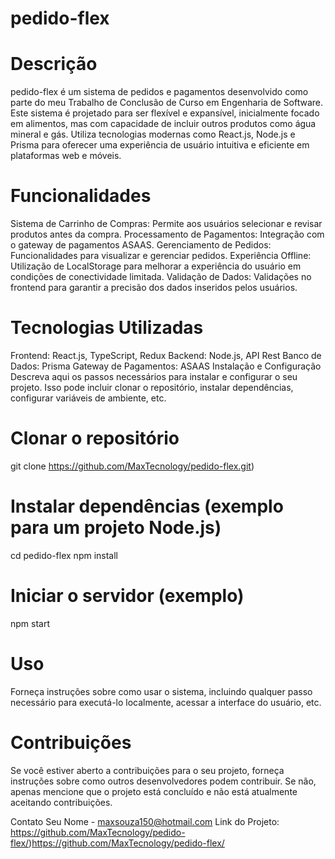 # pedido-flex

# Descrição
pedido-flex é um sistema de pedidos e pagamentos desenvolvido como parte do meu Trabalho de Conclusão de Curso em Engenharia de Software. Este sistema é projetado para ser flexível e expansível, inicialmente focado em alimentos, mas com capacidade de incluir outros produtos como água mineral e gás. Utiliza tecnologias modernas como React.js, Node.js e Prisma para oferecer uma experiência de usuário intuitiva e eficiente em plataformas web e móveis.

# Funcionalidades
Sistema de Carrinho de Compras: Permite aos usuários selecionar e revisar produtos antes da compra.
Processamento de Pagamentos: Integração com o gateway de pagamentos ASAAS.
Gerenciamento de Pedidos: Funcionalidades para visualizar e gerenciar pedidos.
Experiência Offline: Utilização de LocalStorage para melhorar a experiência do usuário em condições de conectividade limitada.
Validação de Dados: Validações no frontend para garantir a precisão dos dados inseridos pelos usuários.

# Tecnologias Utilizadas
Frontend: React.js, TypeScript, Redux
Backend: Node.js, API Rest
Banco de Dados: Prisma
Gateway de Pagamentos: ASAAS
Instalação e Configuração
Descreva aqui os passos necessários para instalar e configurar o seu projeto. Isso pode incluir clonar o repositório, instalar dependências, configurar variáveis de ambiente, etc.

# Clonar o repositório
git clone https://github.com/MaxTecnology/pedido-flex.git)

# Instalar dependências (exemplo para um projeto Node.js)
cd pedido-flex
npm install

# Iniciar o servidor (exemplo)
npm start


# Uso
Forneça instruções sobre como usar o sistema, incluindo qualquer passo necessário para executá-lo localmente, acessar a interface do usuário, etc.

# Contribuições
Se você estiver aberto a contribuições para o seu projeto, forneça instruções sobre como outros desenvolvedores podem contribuir. Se não, apenas mencione que o projeto está concluído e não está atualmente aceitando contribuições.


Contato
Seu Nome - maxsouza150@hotmail.com
Link do Projeto: https://github.com/MaxTecnology/pedido-flex/)https://github.com/MaxTecnology/pedido-flex/
